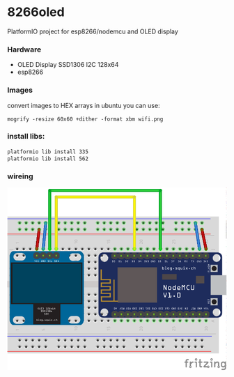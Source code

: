 # 8266oled

PlatformIO project for esp8266/nodemcu and OLED display

### Hardware
* OLED Display SSD1306 I2C 128x64
* esp8266

### Images
convert images to HEX arrays
in ubuntu you can use:
```
mogrify -resize 60x60 +dither -format xbm wifi.png
```

### install libs:
```
platformio lib install 335
platformio lib install 562
```
### wireing
![oled](8266OLED_I2C.png)
